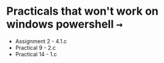 # Practicals that won't work on windows powershell <kbd>&rarr;</kbd>

- Assignment 2 - 4.1.c
- Practical 9 - 2.c
- Practical 14 - 1.c
